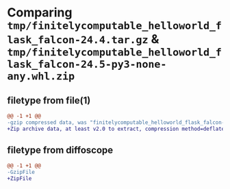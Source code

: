 # Comparing `tmp/finitelycomputable_helloworld_flask_falcon-24.4.tar.gz` & `tmp/finitelycomputable_helloworld_flask_falcon-24.5-py3-none-any.whl.zip`

## filetype from file(1)

```diff
@@ -1 +1 @@
-gzip compressed data, was "finitelycomputable_helloworld_flask_falcon-24.4.tar", last modified: Tue Apr 30 04:46:09 2024, max compression
+Zip archive data, at least v2.0 to extract, compression method=deflate
```

## filetype from diffoscope

```diff
@@ -1 +1 @@
-GzipFile
+ZipFile
```

